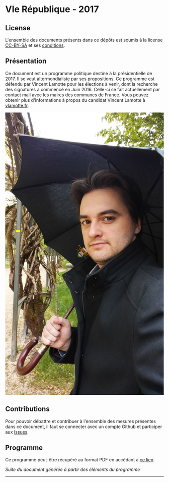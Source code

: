 # VIe République - 2017

## License

L'ensemble des documents présents dans ce dépôts est soumis à la license [CC-BY-SA](https://creativecommons.org/licenses/by-sa/2.0/fr/) et ses [conditions](https://creativecommons.org/licenses/by-sa/2.0/fr/legalcode).

## Présentation

Ce document est un programme politique destiné à la présidentielle de 2017. Il se veut altermondialiste par ses propositions. Ce programme est défendu par Vincent Lamotte pour les élections à venir, dont la recherche des signatures à commencé en Juin 2016. Celle-ci se fait actuellement par contact mail avec les maires des communes de France. Vous pouvez obtenir plus d'informations à propos du candidat Vincent Lamotte à [vlamotte.fr](http://vlamotte.fr).

![Photo de Vincent Lamotte](/annexes/photo.jpg)

## Contributions

Pour pouvoir débattre et contribuer à l'ensemble des mesures présentes dans ce document, il faut se connecter avec un compte Github et participer aux [Issues](https://github.com/Philaeux/VIrepublique2017/issues). 

## Programme

Ce programme peut-être récupéré au format PDF en accédant à [ce lien](https://gitprint.com/Philaeux/VIrepublique2017/blob/master/README.md).

_Suite du document générée à partir des éléments du programme_

---

